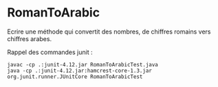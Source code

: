# RomanToArabic

Ecrire une méthode qui convertit des nombres, de chiffres romains vers chiffres arabes.

Rappel des commandes junit :

    javac -cp .:junit-4.12.jar RomanToArabicTest.java
    java -cp .:junit-4.12.jar:hamcrest-core-1.3.jar org.junit.runner.JUnitCore RomanToArabicTest
